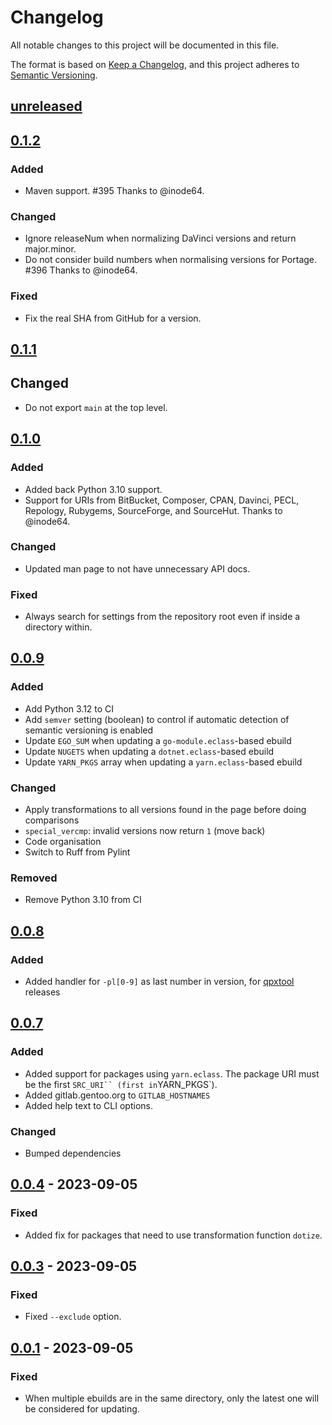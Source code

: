 <!-- markdownlint-configure-file {"MD024": { "siblings_only": true } } -->

# Changelog

All notable changes to this project will be documented in this file.

The format is based on [Keep a Changelog](https://keepachangelog.com/en/1.0.0/),
and this project adheres to
[Semantic Versioning](https://semver.org/spec/v2.0.0.html).

## [unreleased]

## [0.1.2]

### Added

- Maven support. #395 Thanks to @inode64.

### Changed

- Ignore releaseNum when normalizing DaVinci versions and return major.minor.
- Do not consider build numbers when normalising versions for Portage. #396 Thanks to @inode64.

### Fixed

- Fix the real SHA from GitHub for a version.

## [0.1.1]

## Changed

- Do not export `main` at the top level.

## [0.1.0]

### Added

- Added back Python 3.10 support.
- Support for URIs from BitBucket, Composer, CPAN, Davinci, PECL, Repology, Rubygems, SourceForge, and
  SourceHut. Thanks to @inode64.

### Changed

- Updated man page to not have unnecessary API docs.

### Fixed

- Always search for settings from the repository root even if inside a directory within.

## [0.0.9]

### Added

- Add Python 3.12 to CI
- Add `semver` setting (boolean) to control if automatic detection of semantic versioning is enabled
- Update `EGO_SUM` when updating a `go-module.eclass`-based ebuild
- Update `NUGETS` when updating a `dotnet.eclass`-based ebuild
- Update `YARN_PKGS` array when updating a `yarn.eclass`-based ebuild

### Changed

- Apply transformations to all versions found in the page before doing comparisons
- `special_vercmp`: invalid versions now return `1` (move back)
- Code organisation
- Switch to Ruff from Pylint

### Removed

- Remove Python 3.10 from CI

## [0.0.8]

### Added

- Added handler for `-pl[0-9]` as last number in version, for
  [qpxtool](https://github.com/speed47/qpxtool) releases

## [0.0.7]

### Added

- Added support for packages using `yarn.eclass`. The package URI must be the first `SRC_URI``
(first in`YARN_PKGS`).
- Added gitlab.gentoo.org to `GITLAB_HOSTNAMES`
- Added help text to CLI options.

### Changed

- Bumped dependencies

## [0.0.4] - 2023-09-05

### Fixed

- Added fix for packages that need to use transformation function `dotize`.

## [0.0.3] - 2023-09-05

### Fixed

- Fixed `--exclude` option.

## [0.0.1] - 2023-09-05

### Fixed

- When multiple ebuilds are in the same directory, only the latest one will be considered for updating.

[unreleased]: https://github.com/Tatsh/livecheck/compare/v0.1.2...HEAD
[0.1.2]: https://github.com/Tatsh/livecheck/compare/v0.1.1...v0.1.2
[0.1.1]: https://github.com/Tatsh/livecheck/compare/v0.1.0...v0.1.1
[0.1.0]: https://github.com/Tatsh/livecheck/compare/v0.0.13...v0.1.0
[0.0.9]: https://github.com/Tatsh/livecheck/compare/v0.0.8...v0.0.9
[0.0.8]: https://github.com/Tatsh/livecheck/compare/v0.0.7...v0.0.8
[0.0.7]: https://github.com/Tatsh/livecheck/compare/v0.0.6...v0.0.7
[0.0.4]: https://github.com/Tatsh/livecheck/compare/v0.0.3...v0.0.4
[0.0.3]: https://github.com/Tatsh/livecheck/compare/v0.0.2...v0.0.3
[0.0.1]: https://github.com/Tatsh/livecheck/releases/tag/v0.0.1
